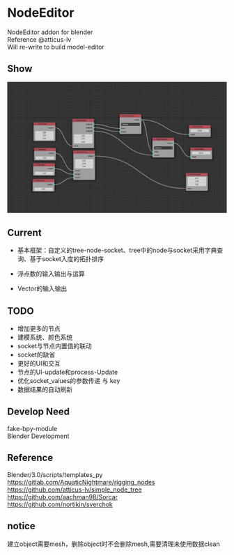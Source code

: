# NodeEditor
NodeEditor addon for blender  
Reference @atticus-lv  
Will re-write to build model-editor  



## Show

![1](./doc/1.png)



## Current

* 基本框架：自定义的tree-node-socket、tree中的node与socket采用字典查询、基于socket入度的拓扑排序

* 浮点数的输入输出与运算

* Vector的输入输出





## TODO

* 增加更多的节点
* 建模系统、颜色系统
* socket与节点内置值的联动
* socket的缺省
* 更好的UI和交互
* 节点的UI-update和process-Update
* 优化socket_values的参数传递 与 key
* 数据结果的自动刷新



## Develop Need

fake-bpy-module  
Blender Development  



## Reference

Blender/3.0/scripts/templates_py  
https://gitlab.com/AquaticNightmare/rigging_nodes  
https://github.com/atticus-lv/simple_node_tree  
https://github.com/aachman98/Sorcar  
https://github.com/nortikin/sverchok  


## notice

建立object需要mesh，删除object时不会删除mesh,需要清理未使用数据clean  
